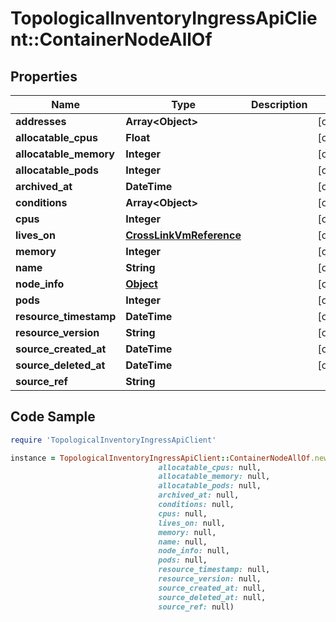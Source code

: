 # TopologicalInventoryIngressApiClient::ContainerNodeAllOf

## Properties

Name | Type | Description | Notes
------------ | ------------- | ------------- | -------------
**addresses** | **Array&lt;Object&gt;** |  | [optional] 
**allocatable_cpus** | **Float** |  | [optional] 
**allocatable_memory** | **Integer** |  | [optional] 
**allocatable_pods** | **Integer** |  | [optional] 
**archived_at** | **DateTime** |  | [optional] 
**conditions** | **Array&lt;Object&gt;** |  | [optional] 
**cpus** | **Integer** |  | [optional] 
**lives_on** | [**CrossLinkVmReference**](CrossLinkVmReference.md) |  | [optional] 
**memory** | **Integer** |  | [optional] 
**name** | **String** |  | [optional] 
**node_info** | [**Object**](.md) |  | [optional] 
**pods** | **Integer** |  | [optional] 
**resource_timestamp** | **DateTime** |  | [optional] 
**resource_version** | **String** |  | [optional] 
**source_created_at** | **DateTime** |  | [optional] 
**source_deleted_at** | **DateTime** |  | [optional] 
**source_ref** | **String** |  | 

## Code Sample

```ruby
require 'TopologicalInventoryIngressApiClient'

instance = TopologicalInventoryIngressApiClient::ContainerNodeAllOf.new(addresses: null,
                                 allocatable_cpus: null,
                                 allocatable_memory: null,
                                 allocatable_pods: null,
                                 archived_at: null,
                                 conditions: null,
                                 cpus: null,
                                 lives_on: null,
                                 memory: null,
                                 name: null,
                                 node_info: null,
                                 pods: null,
                                 resource_timestamp: null,
                                 resource_version: null,
                                 source_created_at: null,
                                 source_deleted_at: null,
                                 source_ref: null)
```


